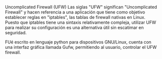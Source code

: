 Uncomplicated Firewall (UFW)
Las siglas "UFW" significan "Uncomplicated Firewall" y hacen referencia a una aplicación que tiene como objetivo establecer reglas en "iptables", las tablas de firewall nativas en Linux. Puesto que iptables tiene una sintaxis relativamente compleja, utilizar UFW para realizar su configuración es una alternativa útil sin escatimar en seguridad.

FUé escrito en lenguaje python para dispositivos GNU/Linux, cuenta con una interfaz gráfica llamada Gufw, permitiendo al usuario, controlar el UFW firewall.
